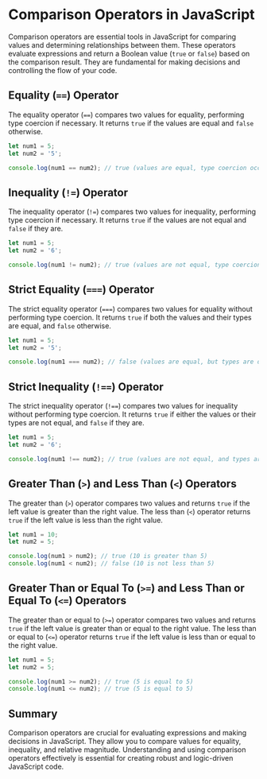 # Comparison Operators in JavaScript

Comparison operators are essential tools in JavaScript for comparing values and determining relationships between them. These operators evaluate expressions and return a Boolean value (`true` or `false`) based on the comparison result. They are fundamental for making decisions and controlling the flow of your code.

## Equality (`==`) Operator

The equality operator (`==`) compares two values for equality, performing type coercion if necessary. It returns `true` if the values are equal and `false` otherwise.

```javascript
let num1 = 5;
let num2 = '5';

console.log(num1 == num2); // true (values are equal, type coercion occurs)
```

## Inequality (`!=`) Operator

The inequality operator (`!=`) compares two values for inequality, performing type coercion if necessary. It returns `true` if the values are not equal and `false` if they are.

```javascript
let num1 = 5;
let num2 = '6';

console.log(num1 != num2); // true (values are not equal, type coercion occurs)
```

## Strict Equality (`===`) Operator

The strict equality operator (`===`) compares two values for equality without performing type coercion. It returns `true` if both the values and their types are equal, and `false` otherwise.

```javascript
let num1 = 5;
let num2 = '5';

console.log(num1 === num2); // false (values are equal, but types are different)
```

## Strict Inequality (`!==`) Operator

The strict inequality operator (`!==`) compares two values for inequality without performing type coercion. It returns `true` if either the values or their types are not equal, and `false` if they are.

```javascript
let num1 = 5;
let num2 = '6';

console.log(num1 !== num2); // true (values are not equal, and types are different)
```

## Greater Than (`>`) and Less Than (`<`) Operators

The greater than (`>`) operator compares two values and returns `true` if the left value is greater than the right value. The less than (`<`) operator returns `true` if the left value is less than the right value.

```javascript
let num1 = 10;
let num2 = 5;

console.log(num1 > num2); // true (10 is greater than 5)
console.log(num1 < num2); // false (10 is not less than 5)
```

## Greater Than or Equal To (`>=`) and Less Than or Equal To (`<=`) Operators

The greater than or equal to (`>=`) operator compares two values and returns `true` if the left value is greater than or equal to the right value. The less than or equal to (`<=`) operator returns `true` if the left value is less than or equal to the right value.

```javascript
let num1 = 5;
let num2 = 5;

console.log(num1 >= num2); // true (5 is equal to 5)
console.log(num1 <= num2); // true (5 is equal to 5)
```

## Summary

Comparison operators are crucial for evaluating expressions and making decisions in JavaScript. They allow you to compare values for equality, inequality, and relative magnitude. Understanding and using comparison operators effectively is essential for creating robust and logic-driven JavaScript code.